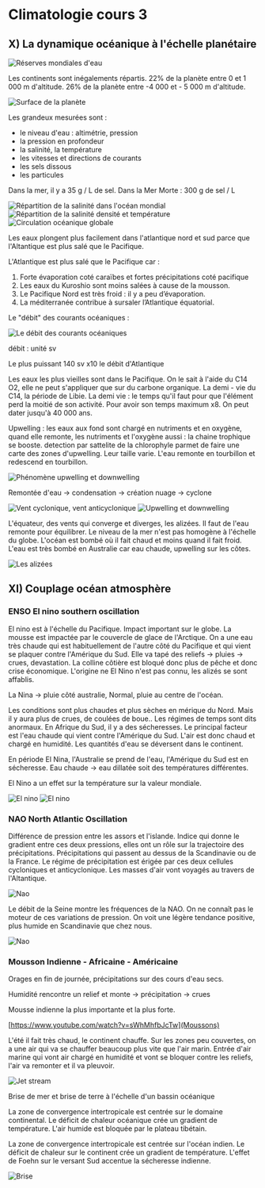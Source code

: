# Climatologie cours 3

## X) La dynamique océanique à l'échelle planétaire

![Réserves mondiales d'eau](Images/reserves.JPG)

Les continents sont inégalements répartis. 22% de la planète entre 0 et 1 000 m d'altitude. 26% de la planète entre -4 000 et - 5 000 m d'altitude.

![Surface de la planète](Images/surf.JPG)

Les grandeux mesurées sont :

* le niveau d'eau : altimétrie, pression
* la pression en profondeur
* la salinité, la température
* les vitesses et directions de courants
* les sels dissous
* les particules

Dans la mer, il y a 35 g / L de sel. Dans la Mer Morte : 300 g de sel / L

![Répartition de la salinité dans l'océan mondial](Images/salinité.JPG)
![Répartition de la salinité densité et température](Images/repart.JPG)
![Circulation océanique globale](Images/circulation.JPG)

Les eaux plongent plus facilement dans l'atlantique nord et sud parce que l'Altantique est plus salé que le Pacifique.

L'Atlantique est plus salé que le Pacifique car :

1. Forte évaporation coté caraïbes et fortes précipitations coté pacifique
2.  Les eaux du Kuroshio sont moins salées à cause de la mousson.
3. Le Pacifique Nord est très froid : il y a peu d’évaporation.
4. La méditerranée contribue à sursaler l’Atlantique équatorial.

Le "débit" des courants océaniques : 

![Le débit des courants océaniques](Images/debit.JPG)

débit : unité sv

Le plus puissant 140 sv x10 le débit d'Atlantique

Les eaux les plus vieilles sont dans le Pacifique. On le sait à l'aide du C14 O2, elle ne peut s'appliquer que sur du carbone organique. La demi - vie du C14, la période de Libie. La demi vie : le temps qu'il faut pour que l'élément perd la moitié de son activité. Pour avoir son temps maximum x8. On peut dater jusqu'à 40 000 ans. 

Upwelling : les eaux aux fond sont chargé en nutriments et en oxygène, quand elle remonte, les nutriments et l'oxygène aussi : la chaine trophique se booste. detection par sattelite de la chlorophyle parmet de faire une carte des zones d'upwelling. Leur taille varie. L'eau remonte en tourbillon et redescend en tourbillon.

![Phénomène upwelling et downwelling](Images/up.JPG)

Remontée d'eau -> condensation -> création nuage -> cyclone 

![Vent cyclonique, vent anticyclonique](Images/crea.JPG)
![Upwelling et downwelling](Images/up2.JPG)

L'équateur, des vents qui converge et diverges, les alizées. Il faut de l'eau remonte pour équilibrer. Le niveau de la mer n'est pas homogène à l'échelle du globe. L'océan est bombé où il fait chaud et moins quand il fait froid. L'eau est très bombé en Australie car eau chaude, upwelling sur les côtes.

![Les alizées](Images/alizees.JPG)

## XI) Couplage océan atmosphère

### ENSO El nino southern oscillation

El nino est à l'échelle du Pacifique. Impact important sur le globe. La mousse est impactée par le couvercle de glace de l'Arctique. On a une eau très chaude qui est habituellement de l'autre côté du Pacifique et qui vient se plaquer contre l'Amérique du Sud. Elle va tapé des reliefs -> pluies -> crues, devastation. La colline côtière est bloqué donc plus de pêche et donc crise économique. L'origine ne El Nino n'est pas connu, les alizés se sont affablis. 

La Nina -> pluie côté australie, Normal, pluie au centre de l'océan.

Les conditions sont plus chaudes et plus sèches en mérique du Nord. Mais il y aura plus de crues, de coulées de boue.. Les régimes de temps sont dits anormaux. En Afrique du Sud, il y a des sécheresses. Le principal facteur est l'eau chaude qui vient contre l'Amérique du Sud. L'air est donc chaud et chargé en humidité. Les quantités d'eau se déversent dans le continent.

En période El Nina, l'Australie se prend de l'eau, l'Amérique du Sud est en sécheresse. Eau chaude -> eau dillatée soit des températures différentes.

El Nino a un effet sur la température sur la valeur mondiale.

![El nino](Images/nino.JPG)
![El nino](Images/nino2.JPG)

### NAO North Atlantic Oscillation

Différence de pression entre les assors et l'islande. Indice qui donne le gradient entre ces deux pressions, elles ont un rôle sur la trajectoire des précipitations. Précipitations qui passent au dessus de la Scandinavie ou de la France. Le régime de précipitation est érigée par ces deux cellules cycloniques et anticyclonique. Les masses d'air vont voyagés au travers de l'Altantique. 

![Nao](Images/nao.JPG)

Le débit de la Seine montre les fréquences de la NAO. On ne connaît pas le moteur de ces variations de pression. On voit une légère tendance positive, plus humide en Scandinavie que chez nous.

![Nao](Images/nao2.JPG)

### Mousson Indienne - Africaine - Américaine

Orages en fin de journée, précipitations sur des cours d'eau secs. 

Humidité rencontre un relief et monte -> précipitation -> crues

Mousse indienne la plus importante et la plus forte.

[https://www.youtube.com/watch?v=sWhMhfbJcTw](Moussons)

L'été il fait très chaud, le continent chauffe. Sur les zones peu couvertes, on a une air qui va se chauffer beaucoup plus vite que l'air marin. Entrée d'air marine qui vont air chargé en humidité et vont se bloquer contre les reliefs, l'air va remonter et il va pleuvoir.

![Jet stream](Images/mousson.JPG)

Brise de mer et brise de terre à l'échelle d'un bassin océanique

La zone de convergence intertropicale est centrée sur le domaine continental. Le déficit de chaleur océanique crée un gradient de température. L'air humide est bloquée par le plateau tibétain.

La zone de convergence intertropicale est centrée sur l'océan indien. Le déficit de chaleur sur le continent crée un gradient de température. L'effet de Foehn sur le versant Sud accentue la sécheresse indienne.

![Brise](Images/brise.JPG)